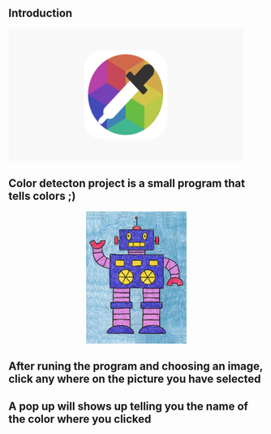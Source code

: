 ## Introduction

<img src="./Project_logo.png" style="height: 260px;">

## Color detecton project is a small program that tells colors ;)

<div style="text-align:center;">
    <img src="./Color_robot.png" style="height:260px;">
</div>

## After runing the program and choosing an image, click any where on the picture you have selected

## A pop up will shows up telling you the name of the color where you clicked
